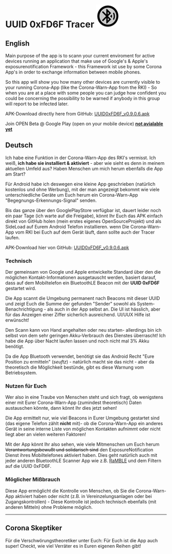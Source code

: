 # UUID 0xFD6F Tracer ![AppLogo](/app/src/main/res/mipmap-hdpi/ic_launcher_round.png)
## English
Main purpose of the app is to scann your current enviroment for active devices running an application that make use of Google's & Apple's exposurenotification Framework - this Framework ist use by some Corona App's in order to exchange information between mobile phones.

So this app will show you how many other devices are currently visible to your running Corona-App (like the Corona-Warn-App from the RKI) - So when you are at a place with some people you can judge how confident you could be concerning the possibility to be warned if anybody in this group will report to be infected later.

APK-Download directly here from GitHub: [UUID0xFD6F_v0.9.0.6.apk](https://github.com/marq24/UUID0xFD6FTracer/releases/download/0.9.0.6/UUID0xFD6F_v0.9.0.6.apk)

Join OPEN Beta @ Google Play (open on your mobile device)
[__not avialable yet__](https://play.google.com/apps/testing/com.emacberry.uuid0xfd6ftracer)

## Deutsch
Ich habe eine Funktion in der Corona-Warn-App des RKI's vermisst. Ich weiß, **ich habe sie installiert & aktiviert** - aber wie sieht es denn in meinem aktuellen Umfeld aus? Haben Menschen um mich herum ebenfalls die App am Start?

Für Android habe ich deswegen eine kleine App geschrieben (natürlich kostenlos und ohne Werbung), mit der man angezeigt bekommt wie viele unterschiedliche Geräte um Euch herum ein Corona-Warn-App "Begegnungs-Erkennungs-Signal" senden.

Bis das ganze über den GooglePlayStore verfügbar ist, dauert leider noch ein paar Tage (ich warte auf die Freigabe), könnt Ihr Euch das APK einfach direkt von GitHub holen (mein erstes eigenes OpenSourceProjekt) und als SideLoad auf Eurem Android Telefon installieren. wenn Die Corona-Warn-App vom RKI bei Euch auf dem Gerät läuft, dann sollte auch der Tracer laufen.

APK-Download hier von GitHub: [UUID0xFD6F_v0.9.0.6.apk](https://github.com/marq24/UUID0xFD6FTracer/releases/download/0.9.0.6/UUID0xFD6F_v0.9.0.6.apk)

### Technisch
Der gemeinsam von Google und Apple entwickelte Standard über den die möglichen Kontakt-Informationen ausgetauscht werden, basiert darauf, dass auf dem Mobiltelefon ein BluetoothLE Beacon mit der **UUID 0xFD6F** gestartet wird.

Die App scannt die Umgebung permanent nach Beacons mit dieser UUID und zeigt Euch die Summe der gefunden "Sender" sowohl als System-Benachrichtigung - als auch in der App selbst an. Die UI ist hässlich, aber für das Anzeigen einer Ziffer sicherlich ausreichend. UI/UUX Hilfe ist erwünscht!

Den Scann kann von Hand angehalten oder neu starten- allerdings bin ich selbst von dem sehr geringen Akku-Verbrauch des Dienstes überrascht! Ich habe die App über Nacht laufen lassen und noch nicht mal 3% Akku benötigt.

Da die App Bluetooth verwendet, benötigt sie das Android Recht "Eure Position zu ermitteln" (*seuftz*) - natürlich macht sie das nicht - aber da theoretisch die Möglichkeit bestünde, gibt es diese Warnung vom Betriebsystem.

### Nutzen für Euch
Wer also in eine Traube von Menschen steht und sich fragt, ob wenigstens einer mit Eurer Corona-Warn-App (zumindest theoretisch) Daten austauschen könnte, dann könnt Ihr dies jetzt sehen!

Die App ermittelt nur, wie viel Beacons in Eurer Umgebung gestartet sind (das eigene Telefon zählt **nicht** mit)- ob die Corona-Warn-App ein anderes Gerät in seine interne Liste von möglichen Kontakten aufnimmt oder nicht liegt aber an vielen weiteren Faktoren!

Mit der App könnt Ihr also sehen, wie viele Mitmenschen um Euch herum ~~Verantwortungsbewußt und solidarisch sind~~ den ExposureNotification Dienst ihres Mobiltelefones aktiviert haben. Dies geht natürlich auch mit jeder anderen BluetoothLE Scanner App wie z.B. [RaMBLE](https://play.google.com/store/apps/details?id=com.contextis.android.BLEScanner&hl=en) und dem Filtern auf die UUID 0xFD6F.

### Möglicher Mißbrauch
Diese App ermöglicht die Kontrolle von Menschen, ob Sie die Corona-Warn-App aktiviert haben oder nicht (z.B. in Vereinzelungsanlagen oder bei Zugangskontrollen) - Diese Kontrolle ist jedoch technisch ebenfalls (mit anderen Mitteln) ohne Probleme möglich.

---

## Corona Skeptiker
Für die Verschwörungstheoretiker unter Euch: Für Euch ist die App auch super! Checkt, wie viel Verräter es in Euren eigenen Reihen gibt!
